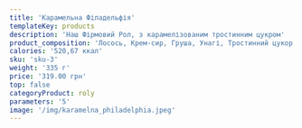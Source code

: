 ```yaml
---
title: 'Карамельна Філадельфія'
templateKey: products
description: 'Наш Фірмовий Рол, з карамелізованим тростинним цукром'
product_composition: 'Лосось, Крем-сир, Груша, Унагі, Тростинний цукор'
calories: '520,67 ккал'
sku: 'sku-3'
weight: '335 г'
price: '319.00 грн'
top: false
categoryProduct: roly
parameters: '5'
image: '/img/karamelna_philadelphia.jpeg'
---
```


